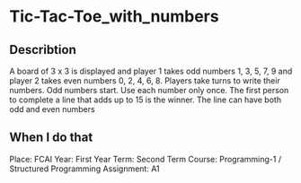 # Tic-Tac-Toe_with_numbers
## Describtion
A board of 3 x 3 is displayed and player 1 takes odd numbers 1, 3, 5, 7, 9 and player 2 takes even numbers 0, 2, 4, 6, 8. Players take turns to write their numbers. Odd numbers start. Use each number only once. The first person to complete a line that adds up to 15 is the winner. The line can have both odd and even numbers
## When I do that
Place: FCAI
Year: First Year
Term: Second Term
Course: Programming-1 / Structured Programming
Assignment: A1
